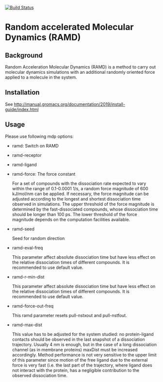 [![Build Status](https://jenkins.h-its.org/buildStatus/icon?job=MCM/HITS-MCM/gromacs-ramd/release-2020)](https://jenkins.h-its.org/job/MCM/job/HITS-MCM/job/gromacs-ramd/job/release-2020/)

# Random accelerated Molecular Dynamics (RAMD)

## Background

Random Acceleration Molecular Dynamics (RAMD) is a method to carry out
molecular dynamics simulations with an additional randomly oriented force
applied to a molecule in the system.

## Installation

See http://manual.gromacs.org/documentation/2019/install-guide/index.html

## Usage

Please use following mdp options:

 * ramd: Switch on RAMD
 * ramd-receptor
 * ramd-ligand
 * ramd-force: The force constant

   For a set of compounds with the dissociation rate expected to vary
   within the range of 0.1-0.0001 1/s, a random force magnitude of 600
   kJ/mol/nm can be applied. If necessary, the force magnitude can be
   adjusted according to the longest and shortest dissociation time
   observed in simulations. The upper threshold of the force magnitude is
   determined by the fast-dissociated compounds, whose dissociation time
   should be longer than 100 ps. The lower threshold of the force magnitude
   depends on the computation facilities available.

 * ramd-seed

   Seed for random direction

 * ramd-eval-freq

   This parameter affect absolute dissociation time but have less
   effect on the relative dissociation times of different compounds. It is
   recommended to use default value.

 * ramd-r-min-dist

   This parameter affect absolute dissociation time but have less
   effect on the relative dissociation times of different compounds. It is
   recommended to use default value.

 * ramd-force-out-freq

   This ramd parameter resets pull-nstxout and pull-nstfout.

 * ramd-max-dist

   This value has to be adjusted for the system studied: no
   protein-ligand contacts should be observed in the last snapshot of a
   dissociation trajectory. Usually 4 nm is enough, but in the case
   of a long dissociation channel (as in membrane proteins) maxDist must be
   increased accordingly. Method performance is not very sensitive to the
   upper limit of this parameter since motion of the free ligand due to the
   external force is very fast (i.e. the last part of the trajectory, where
   ligand does not interact with the protein, has a negligible contribution
   to the observed dissociation time.

